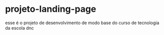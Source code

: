 # projeto-landing-page
esse é o projeto de desenvolvimento de modo base do curso de tecnologia da escola dnc
